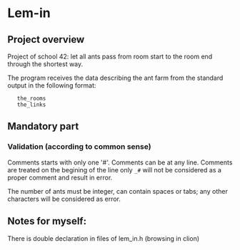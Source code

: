 # Lem-in

## Project overview

Project of school 42: let all ants pass from room start to the room end through the shortest way.

The program receives the data describing the ant farm from the standard output
in the following format:
```number_of_ants
   the_rooms
   the_links
```

## Mandatory part

### Validation (according to common sense)
Comments starts with only one '#'. Comments can be at any line.
Comments are treated on the begining of the line only `_#` will not be considered as a proper comment and 
result in error.

The number of ants must be integer, can contain spaces or tabs; any other characters will be considered as 
error.

## Notes for myself:
There is double declaration in files of lem_in.h (browsing in clion)
